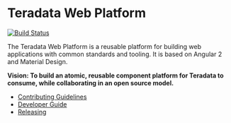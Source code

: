 # Teradata Web Platform

[![Build Status](https://travis-ci.org/Teradata/covalent.svg?branch=feature%2Ftravis-ci)](https://travis-ci.org/Teradata/covalent)

The Teradata Web Platform is a reusable platform for building web applications with common standards and tooling. It is based on Angular 2 and Material Design.

**Vision: To build an atomic, reusable component platform for Teradata to consume, while collaborating in an open source model.**

* [Contributing Guidelines](docs/CONTRIBUTING.md)
* [Developer Guide](docs/DEVELOPER_GUIDE.md)
* [Releasing](docs/RELEASE.md)
